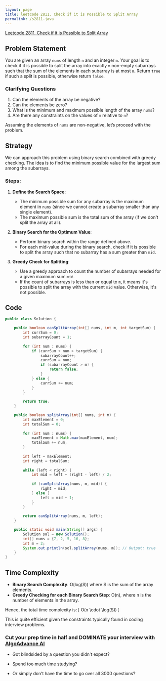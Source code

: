 ```yaml
---
layout: page
title: leetcode 2811. Check if it is Possible to Split Array
permalink: /s2811-java
---
```

[Leetcode 2811. Check if it is Possible to Split Array](https://algoadvance.github.io/algoadvance/l2811)
## Problem Statement

You are given an array `nums` of length `n` and an integer `m`. Your goal is to check if it is possible to split the array into exactly `m` non-empty subarrays such that the sum of the elements in each subarray is at most `n`. Return `true` if such a split is possible, otherwise return `false`.

### Clarifying Questions

1. Can the elements of the array be negative?
2. Can the elements be zero?
3. What is the minimum and maximum possible length of the array `nums`?
4. Are there any constraints on the values of `m` relative to `n`?

Assuming the elements of `nums` are non-negative, let’s proceed with the problem.

## Strategy

We can approach this problem using binary search combined with greedy checking. The idea is to find the minimum possible value for the largest sum among the subarrays.

### Steps:

1. **Define the Search Space**: 
    - The minimum possible sum for any subarray is the maximum element in `nums` (since we cannot create a subarray smaller than any single element).
    - The maximum possible sum is the total sum of the array (if we don't split the array at all).

2. **Binary Search for the Optimum Value**:
    - Perform binary search within the range defined above.
    - For each mid-value during the binary search, check if it is possible to split the array such that no subarray has a sum greater than `mid`.

3. **Greedy Check for Splitting**:
    - Use a greedy approach to count the number of subarrays needed for a given maximum sum `mid`.
    - If the count of subarrays is less than or equal to `m`, it means it's possible to split the array with the current `mid` value. Otherwise, it's not possible.

## Code

```java
public class Solution {

    public boolean canSplitArray(int[] nums, int m, int targetSum) {
        int currSum = 0;
        int subarrayCount = 1;
        
        for (int num : nums) {
            if (currSum + num > targetSum) {
                subarrayCount++;
                currSum = num;
                if (subarrayCount > m) {
                    return false;
                }
            } else {
                currSum += num;
            }
        }
        
        return true;
    }

    public boolean splitArray(int[] nums, int m) {
        int maxElement = 0;
        int totalSum = 0;
        
        for (int num : nums) {
            maxElement = Math.max(maxElement, num);
            totalSum += num;
        }
        
        int left = maxElement;
        int right = totalSum;
        
        while (left < right) {
            int mid = left + (right - left) / 2;
            
            if (canSplitArray(nums, m, mid)) {
                right = mid;
            } else {
                left = mid + 1;
            }
        }
        
        return canSplitArray(nums, m, left);
    }

    public static void main(String[] args) {
        Solution sol = new Solution();
        int[] nums = {7, 2, 5, 10, 8};
        int m = 2;
        System.out.println(sol.splitArray(nums, m)); // Output: true
    }
}
```

## Time Complexity

- **Binary Search Complexity**: O(log(S)) where S is the sum of the array elements.
- **Greedy Checking for each Binary Search Step**: O(n), where n is the number of elements in the array.

Hence, the total time complexity is:
\[ O(n \cdot \log(S)) \]

This is quite efficient given the constraints typically found in coding interview problems.


### Cut your prep time in half and DOMINATE your interview with [AlgoAdvance AI](https://algoAdvance.com)

- Got blindsided by a question you didn't expect?

- Spend too much time studying?

- Or simply don't have the time to go over all 3000 questions?

